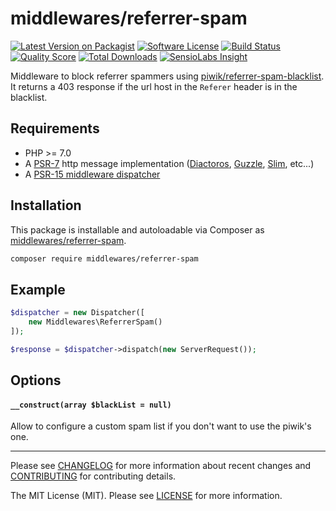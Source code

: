 # middlewares/referrer-spam

[![Latest Version on Packagist][ico-version]][link-packagist]
[![Software License][ico-license]](LICENSE)
[![Build Status][ico-travis]][link-travis]
[![Quality Score][ico-scrutinizer]][link-scrutinizer]
[![Total Downloads][ico-downloads]][link-downloads]
[![SensioLabs Insight][ico-sensiolabs]][link-sensiolabs]

Middleware to block referrer spammers using [piwik/referrer-spam-blacklist](https://github.com/piwik/referrer-spam-blacklist). It returns a 403 response if the url host in the `Referer` header is in the blacklist.

## Requirements

* PHP >= 7.0
* A [PSR-7](https://packagist.org/providers/psr/http-message-implementation) http message implementation ([Diactoros](https://github.com/zendframework/zend-diactoros), [Guzzle](https://github.com/guzzle/psr7), [Slim](https://github.com/slimphp/Slim), etc...)
* A [PSR-15 middleware dispatcher](https://github.com/middlewares/awesome-psr15-middlewares#dispatcher)

## Installation

This package is installable and autoloadable via Composer as [middlewares/referrer-spam](https://packagist.org/packages/middlewares/referrer-spam).

```sh
composer require middlewares/referrer-spam
```

## Example

```php
$dispatcher = new Dispatcher([
	new Middlewares\ReferrerSpam()
]);

$response = $dispatcher->dispatch(new ServerRequest());
```

## Options

#### `__construct(array $blackList = null)`

Allow to configure a custom spam list if you don't want to use the piwik's one.

---

Please see [CHANGELOG](CHANGELOG.md) for more information about recent changes and [CONTRIBUTING](CONTRIBUTING.md) for contributing details.

The MIT License (MIT). Please see [LICENSE](LICENSE) for more information.

[ico-version]: https://img.shields.io/packagist/v/middlewares/referrer-spam.svg?style=flat-square
[ico-license]: https://img.shields.io/badge/license-MIT-brightgreen.svg?style=flat-square
[ico-travis]: https://img.shields.io/travis/middlewares/referrer-spam/master.svg?style=flat-square
[ico-scrutinizer]: https://img.shields.io/scrutinizer/g/middlewares/referrer-spam.svg?style=flat-square
[ico-downloads]: https://img.shields.io/packagist/dt/middlewares/referrer-spam.svg?style=flat-square
[ico-sensiolabs]: https://img.shields.io/sensiolabs/i/20172f03-763a-4367-9168-4a7f88dbb5a1.svg?style=flat-square

[link-packagist]: https://packagist.org/packages/middlewares/referrer-spam
[link-travis]: https://travis-ci.org/middlewares/referrer-spam
[link-scrutinizer]: https://scrutinizer-ci.com/g/middlewares/referrer-spam
[link-downloads]: https://packagist.org/packages/middlewares/referrer-spam
[link-sensiolabs]: https://insight.sensiolabs.com/projects/20172f03-763a-4367-9168-4a7f88dbb5a1
